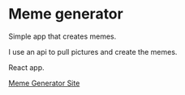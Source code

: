# Meme generator 

Simple app that creates memes. 

I use an api to pull pictures and create the memes. 

React app.

[Meme Generator Site](https://silly-brown-27550c.netlify.app/)
